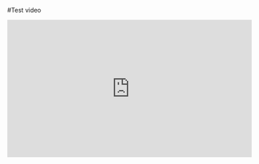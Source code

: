 #Test video

<iframe width="560" height="315" src="https://www.youtube.com/embed/futZ5UgvOp4" title="YouTube video player" frameborder="0" allow="accelerometer; autoplay; clipboard-write; encrypted-media; gyroscope; picture-in-picture; web-share" allowfullscreen></iframe>

